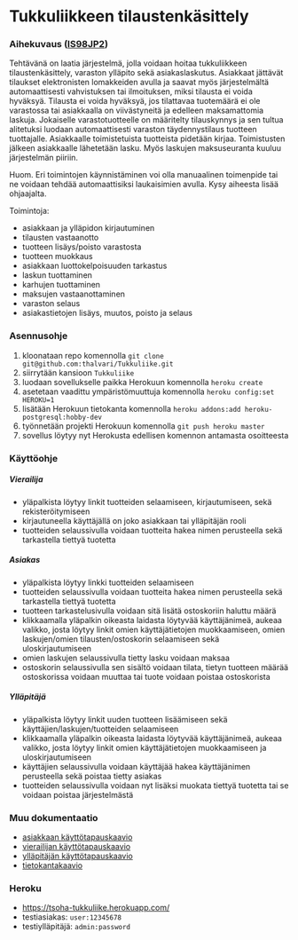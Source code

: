 # Tukkuliikkeen tilaustenkäsittely

### Aihekuvaus ([IS98JP2](https://advancedkittenry.github.io/suunnittelu_ja_tyoymparisto/aiheet/Tukkuliikkeen_tilaustenksittely.html))
Tehtävänä on laatia järjestelmä, jolla voidaan hoitaa tukkuliikkeen tilaustenkäsittely, varaston ylläpito sekä asiakaslaskutus. Asiakkaat jättävät tilaukset elektronisten lomakkeiden avulla ja saavat myös järjestelmältä automaattisesti vahvistuksen tai ilmoituksen, miksi tilausta ei voida hyväksyä. Tilausta ei voida hyväksyä, jos tilattavaa tuotemäärä ei ole varastossa tai asiakkaalla on viivästyneitä ja edelleen maksamattomia laskuja. Jokaiselle varastotuotteelle on määritelty tilauskynnys ja sen tultua alitetuksi luodaan automaattisesti varaston täydennystilaus tuotteen tuottajalle. Asiakkaalle toimistetuista tuotteista pidetään kirjaa. Toimistusten jälkeen asiakkaalle lähetetään lasku. Myös laskujen maksuseuranta kuuluu järjestelmän piiriin.

Huom. Eri toimintojen käynnistäminen voi olla manuaalinen toimenpide tai ne voidaan tehdää automaattisiksi laukaisimien avulla. Kysy aiheesta lisää ohjaajalta.

Toimintoja:

* asiakkaan ja ylläpidon kirjautuminen
* tilausten vastaanotto
* tuotteen lisäys/poisto varastosta
* tuotteen muokkaus
* asiakkaan luottokelpoisuuden tarkastus
* laskun tuottaminen
* karhujen tuottaminen
* maksujen vastaanottaminen
* varaston selaus
* asiakastietojen lisäys, muutos, poisto ja selaus

### Asennusohje
1. kloonataan repo komennolla ```git clone git@github.com:thalvari/Tukkuliike.git```
2. siirrytään kansioon ```Tukkuliike```
3. luodaan sovellukselle paikka Herokuun komennolla ```heroku create```
4. asetetaan vaadittu ympäristömuuttuja komennolla ```heroku config:set HEROKU=1```
5. lisätään Herokuun tietokanta komennolla ```heroku addons:add heroku-postgresql:hobby-dev```
6. työnnetään projekti Herokuun komennolla ```git push heroku master```
7. sovellus löytyy nyt Herokusta edellisen komennon antamasta osoitteesta

### Käyttöohje
##### Vierailija
* yläpalkista löytyy linkit tuotteiden selaamiseen, kirjautumiseen, sekä rekisteröitymiseen
* kirjautuneella käyttäjällä on joko asiakkaan tai ylläpitäjän rooli
* tuotteiden selaussivulla voidaan tuotteita hakea nimen perusteella sekä tarkastella tiettyä tuotetta

##### Asiakas
* yläpalkista löytyy linkki tuotteiden selaamiseen
* tuotteiden selaussivulla voidaan tuotteita hakea nimen perusteella sekä tarkastella tiettyä tuotetta
* tuotteen tarkastelusivulla voidaan sitä lisätä ostoskoriin haluttu määrä
* klikkaamalla yläpalkin oikeasta laidasta löytyvää käyttäjänimeä, aukeaa valikko, josta löytyy linkit omien käyttäjätietojen muokkaamiseen, omien laskujen/omien tilausten/ostoskorin selaamiseen sekä uloskirjautumiseen
* omien laskujen selaussivulla tietty lasku voidaan maksaa
* ostoskorin selaussivulla sen sisältö voidaan tilata, tietyn tuotteen määrää ostoskorissa voidaan muuttaa tai tuote voidaan poistaa ostoskorista

##### Ylläpitäjä
* yläpalkista löytyy linkit uuden tuotteen lisäämiseen sekä käyttäjien/laskujen/tuotteiden selaamiseen
* klikkaamalla yläpalkin oikeasta laidasta löytyvää käyttäjänimeä, aukeaa valikko, josta löytyy linkit omien käyttäjätietojen muokkaamiseen ja uloskirjautumiseen
* käyttäjien selaussivulla voidaan käyttäjää hakea käyttäjänimen perusteella sekä poistaa tietty asiakas
* tuotteiden selaussivulla voidaan nyt lisäksi muokata tiettyä tuotetta tai se voidaan poistaa järjestelmästä

### Muu dokumentaatio
* [asiakkaan käyttötapauskaavio](https://raw.githubusercontent.com/thalvari/Tukkuliike/master/documentation/asiakas_käyttötapauskaavio.jpg)
* [vierailijan käyttötapauskaavio](https://raw.githubusercontent.com/thalvari/Tukkuliike/master/documentation/vierailija_käyttötapauskaavio.jpg)
* [ylläpitäjän käyttötapauskaavio](https://raw.githubusercontent.com/thalvari/Tukkuliike/master/documentation/ylläpitäjä_käyttötapauskaavio.jpg)
* [tietokantakaavio](https://raw.githubusercontent.com/thalvari/Tukkuliike/master/documentation/tietokantakaavio.jpg)

### Heroku
* https://tsoha-tukkuliike.herokuapp.com/
* testiasiakas: ```user:12345678```
* testiylläpitäjä: ```admin:password```
